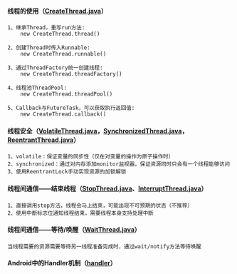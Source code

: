 #### 线程的使用（[CreateThread.java](src%2Fmain%2Fjava%2Fthread%2FCreateThread.java)）
    1、继承Thread，重写run方法: 
        new CreateThread.thread()

    2、创建Thread时传入Runnable: 
        new CreateThread.runnable()

    3、通过ThreadFactory统一创建线程: 
        new CreateThread.threadFactory()

    4、线程池ThreadPool: 
        new CreateThread.threadPool()

    5、Callback与FutureTask，可以获取执行返回值: 
        new CreateThread.callback()

#### 线程安全（[VolatileThread.java](src%2Fmain%2Fjava%2Fthread%2FVolatileThread.java)，[SynchronizedThread.java](src%2Fmain%2Fjava%2Fthread%2FSynchronizedThread.java)，[ReentrantThread.java](src%2Fmain%2Fjava%2Fthread%2FReentrantThread.java)）
    1、volatile：保证变量的同步性（仅在对变量的操作为原子操作时）
    2、synchronized：通过对内存添加monitor监视器，保证资源同时只会有一个线程能够访问
    3、使用ReentrantLock手动实现资源的加锁解锁

#### 线程间通信——结束线程（[StopThread.java](src%2Fmain%2Fjava%2Fthread%2FStopThread.java)、[InterruptThread.java](src%2Fmain%2Fjava%2Fthread%2FInterruptThread.java)）
    1、直接调用stop方法，线程会马上结束，可能出现不可预期的状态（不推荐）
    2、使用中断标志位通知线程结束，需要线程本身支持处理中断

#### 线程间通信——等待/唤醒（[WaitThread.java](src%2Fmain%2Fjava%2Fthread%2FWaitThread.java)）
    当线程需要的资源需要等待另一线程准备完成时，通过wait/notify方法等待唤醒

#### Android中的Handler机制（[handler](src%2Fmain%2Fjava%2Fthread%2Fhandler)）